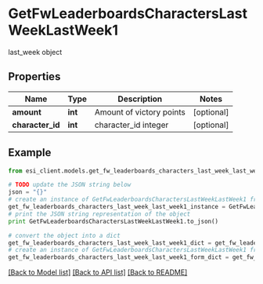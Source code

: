 # GetFwLeaderboardsCharactersLastWeekLastWeek1

last_week object

## Properties

Name | Type | Description | Notes
------------ | ------------- | ------------- | -------------
**amount** | **int** | Amount of victory points | [optional] 
**character_id** | **int** | character_id integer | [optional] 

## Example

```python
from esi_client.models.get_fw_leaderboards_characters_last_week_last_week1 import GetFwLeaderboardsCharactersLastWeekLastWeek1

# TODO update the JSON string below
json = "{}"
# create an instance of GetFwLeaderboardsCharactersLastWeekLastWeek1 from a JSON string
get_fw_leaderboards_characters_last_week_last_week1_instance = GetFwLeaderboardsCharactersLastWeekLastWeek1.from_json(json)
# print the JSON string representation of the object
print GetFwLeaderboardsCharactersLastWeekLastWeek1.to_json()

# convert the object into a dict
get_fw_leaderboards_characters_last_week_last_week1_dict = get_fw_leaderboards_characters_last_week_last_week1_instance.to_dict()
# create an instance of GetFwLeaderboardsCharactersLastWeekLastWeek1 from a dict
get_fw_leaderboards_characters_last_week_last_week1_form_dict = get_fw_leaderboards_characters_last_week_last_week1.from_dict(get_fw_leaderboards_characters_last_week_last_week1_dict)
```
[[Back to Model list]](../README.md#documentation-for-models) [[Back to API list]](../README.md#documentation-for-api-endpoints) [[Back to README]](../README.md)


